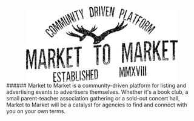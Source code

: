 
<img src="https://raw.githubusercontent.com/tobross/project2/master/htmlPages/assets/images/logo.png" alt="drawing" style="display:block; margin: auto auto" width="400px"/>
###### Market to Market is a community-driven platform for listing and advertising events to advertisers themselves. Whether it's a book club, a small parent-teacher association gathering or a sold-out concert hall, Market to Market will be a catalyst for agencies to find and connect with you on your own terms. 

